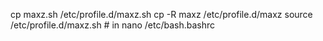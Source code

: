 cp maxz.sh /etc/profile.d/maxz.sh
cp -R maxz /etc/profile.d/maxz
source /etc/profile.d/maxz.sh # in nano /etc/bash.bashrc
